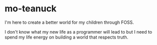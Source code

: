 # mo-teanuck

I'm here to create a better world for my children through FOSS. 

I don't know what my new life as a programmer will lead to but I need to spend my life energy on building a world that respects truth.
